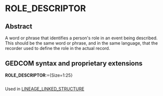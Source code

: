 ﻿<!-- licence GPL V2, cf https://github.com/TitiFix/geneweb -->
# ROLE_DESCRIPTOR
## Abstract
A word or phrase that identifies a person's role in an event being described. This should be the same
word or phrase, and in the same language, that the recorder used to define the role in the actual
record.


## GEDCOM syntax and proprietary extensions

**ROLE_DESCRIPTOR**:={Size=1:25}
<pre>
</pre>
Used in <a href=Ged.LINEAGE_LINKED_STRUCTURE.md>LINEAGE_LINKED_STRUCTURE</a><br />